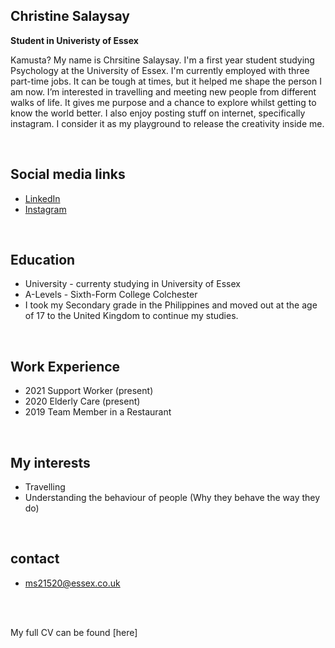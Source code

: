 
## Christine Salaysay
**Student in Univeristy of Essex**  

Kamusta? My name is Chrsitine Salaysay. I'm a first year student studying Psychology at the University of Essex. I'm currently employed with three part-time jobs. It can be tough at times, but it helped me shape the person I am now. I’m interested in travelling and meeting new people from different walks of life. It gives me purpose and a chance to explore whilst getting to know the world better. I also enjoy posting stuff on internet, specifically instagram. I consider it as my playground to release the creativity inside me. 


<br>

## Social media links
- [LinkedIn](https://www.linkedin.com/in/christine-salaysay-ba6506225/)
- [Instagram](https://www.instagram.com/christinetorreliza/)


<br>

## Education
-  University - currenty studying in University of Essex 
-   A-Levels - Sixth-Form College Colchester
-  I took my Secondary grade in the Philippines and moved out at the age of 17 to the United Kingdom to continue my studies. 

<br>

## Work Experience
- 2021 Support Worker (present)
- 2020 Elderly Care (present)
- 2019 Team Member in a Restaurant

<br>

## My interests
- Travelling 
- Understanding the behaviour of people (Why they behave the way they do)

<br>

## contact
- ms21520@essex.co.uk 



<br><br> 

My full CV can be found [here]
